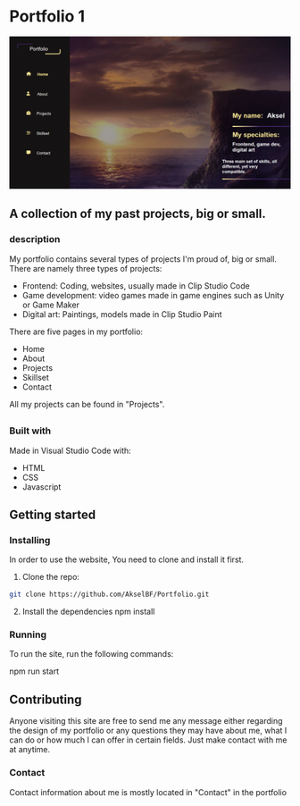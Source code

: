# Portfolio 1

![alt text](Images/portfolio_image.PNG)

## A collection of my past projects, big or small.

### description

My portfolio contains several types of projects I'm proud of, big or small. 
There are namely three types of projects:

* Frontend: Coding, websites, usually made in Clip Studio Code
* Game development: video games made in game engines such as Unity or Game Maker
* Digital art: Paintings, models made in Clip Studio Paint

There are five pages in my portfolio:
* Home
* About
* Projects
* Skillset
* Contact

All my projects can be found in "Projects".

## 

### Built with

Made in Visual Studio Code with:
* HTML
* CSS
* Javascript

##

## Getting started

### Installing

In order to use the website, You need to clone and install it first.

1. Clone the repo:

```bash
git clone https://github.com/AkselBF/Portfolio.git
```

2. Install the dependencies
npm install

### Running

To run the site, run the following commands:

npm run start 

##

## Contributing

Anyone visiting this site are free to send me any message either regarding the design of my portfolio or any questions they may have about me, what I can do or how much I can offer in certain fields. Just make contact with me at anytime.

### Contact

Contact information about me is mostly located in "Contact" in the portfolio